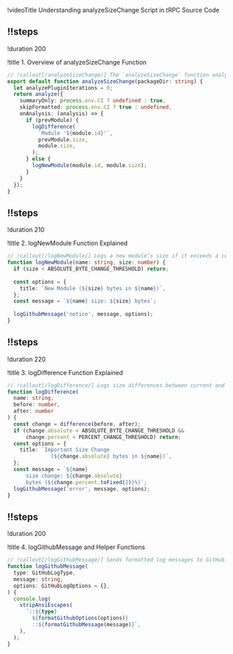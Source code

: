 !videoTitle Understanding analyzeSizeChange Script in tRPC Source Code

## !!steps
!duration 200

!title 1. Overview of analyzeSizeChange Function

```ts ! trpc/scripts/analyzeSizeChange.ts
// !callout[/analyzeSizeChange/] The `analyzeSizeChange` function analyzes module size changes during builds.
export default function analyzeSizeChange(packageDir: string) {
  let analyzePluginIterations = 0;
  return analyze({
    summaryOnly: process.env.CI ? undefined : true,
    skipFormatted: process.env.CI ? true : undefined,
    onAnalysis: (analysis) => {
      if (prevModule) {
        logDifference(
          `Module '${module.id}'`,
          prevModule.size,
          module.size,
        );
      } else {
        logNewModule(module.id, module.size);
      }
    }
  });
}
```

## !!steps
!duration 210

!title 2. logNewModule Function Explained

```ts ! trpc/scripts/analyzeSizeChange.ts
// !callout[/logNewModule/] Logs a new module’s size if it exceeds a certain byte threshold.
function logNewModule(name: string, size: number) {
  if (size < ABSOLUTE_BYTE_CHANGE_THRESHOLD) return;
  
  const options = {
    title: `New Module (${size} bytes in ${name})`,
  };
  const message = `${name} size: ${size} bytes`;
  
  logGithubMessage('notice', message, options);
}
```

## !!steps
!duration 220

!title 3. logDifference Function Explained

```ts ! trpc/scripts/analyzeSizeChange.ts
// !callout[/logDifference/] Logs size differences between current and previous module versions if the change is significant.
function logDifference(
  name: string, 
  before: number, 
  after: number
) {
  const change = difference(before, after);
  if (change.absolute < ABSOLUTE_BYTE_CHANGE_THRESHOLD &&
      change.percent < PERCENT_CHANGE_THRESHOLD) return;
  const options = {
    title: `Important Size Change 
              (${change.absolute} bytes in ${name})`,
  };
  const message = `${name} 
      size change: ${change.absolute} 
      bytes (${change.percent.toFixed(2)}%)`;
  logGithubMessage('error', message, options);
}
```

## !!steps
!duration 200

!title 4. logGithubMessage and Helper Functions

```ts ! trpc/scripts/analyzeSizeChange.ts
// !callout[/logGithubMessage/] Sends formatted log messages to GitHub.
function logGithubMessage(
  type: GitHubLogType,
  message: string,
  options: GitHubLogOptions = {},
) {
  console.log(
    stripAnsiEscapes(
      `::${type} 
        ${formatGithubOptions(options)}
        ::${formatGithubMessage(message)}`,
    ),
  );
}
```